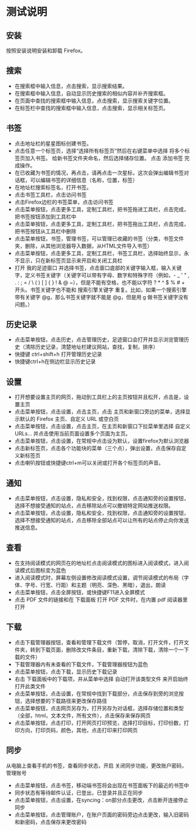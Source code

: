 # 测试说明

## 安装

按照安装说明安装和卸载 Firefox。

## 搜索

- 在搜索框中输入信息，点击搜索，显示搜索结果。
- 在搜索框中输入信息，自动显示历史搜索的相似内容并补齐搜索框。
- 在页面中查找的搜索框中输入信息，点击搜索，显示搜索关键字位置。
- 在标签栏中查找的搜索框中输入信息，点击搜索，显示相关标签页。

## 书签

- 点击地址栏的星星图标创建书签。
- 点击任意一个标签页，选择“选择所有标签页”然后在右键菜单中选择 将多个标签页加入书签。 给新书签文件夹命名，然后选择储存位置。 点击 添加书签 完成操作。
- 在已收藏为书签的情况，再点击，请再点击一次星标，这次会弹出编辑书签对话框，可以编辑书签的详细信息（名称，位置，标签）
- 在地址栏搜索标签名，打开书签。
- 点击书签工具栏，点击访问书签
- 点击Firefox边栏的书签菜单，点击访问书签
- 点击菜单按钮，点击更多工具，定制工具栏，把书签拖进工具栏，点击完成，把书签按钮添加到工具栏中
- 点击菜单按钮，点击更多工具，定制工具栏，把书签拖出工具栏，点击完成，把书签按钮从工具栏中删除
- 点击菜单按钮，书签，管理书签，可以管理已收藏的书签（分类，书签文件夹，删除，从其他浏览器导入数据，从HTML文件导入书签）
- 点击菜单按钮，点击更多工具，定制工具栏，书签工具栏，选择始终显示，永不显示，只在新标签页显示来开启和关闭工具栏
- 打开 我的足迹窗口 并选择书签，点击窗口底部的关键字输入框，输入关键字，定义书签关键字（关键字可以带有字母、数字和特殊字符（例如，- _ ' " , . : ; = / \ ( ) [ ] { } ! & @ ~），但是不能有空格，也不能以字符 ? * ^ $ % # + 开头。书签关键字也不能和 搜索引擎关键字 重复。比如，如果一个搜索引擎带有关键字 @g，那么书签关键字就不能是 @g，但是用 g 做书签关键字没有问题。）

## 历史记录

- 点击菜单按钮，点击历史，点击管理历史，足迹窗口会打开并显示浏览管理历史（清除历史记录，清楚地址栏建议网站，查找，复制，排序）
- 快捷键 ctrl+shift+h 打开管理历史记录
- 快捷键ctrl+h在侧边栏显示历史记录

## 设置

- 打开想要设置主页的网页，拖动到工具栏上的主页按钮并且松开，点击是，设置主页
- 点击菜单按钮，点击设置，点击主页，点击 主页和新窗口旁边的菜单，选择显示默认的 Firefox 主页、自定义 URL 或空白页
- 点击菜单按钮，点击设置，点击主页，在主页和新窗口下拉菜单里选择 自定义 URLs… 并点击使用当前页面设置多个页面为主页。
- 点击菜单按钮，点击设置，在常规中点击设为默认，设置firefox为默认浏览器
- 点击新标签页，点击各个功能块的菜单（三个点），弹出设置，点击保存自定义新标签页
- 点击喇叭按钮或快捷键ctrl+m可以关闭或打开各个标签页的声音。

## 通知

- 点击菜单按钮，点击设置，隐私和安全，找到权限，点击通知旁的设置按钮，选择不想接受通知的站点，点击移除站点可以撤销特定网站推送权限。
- 点击菜单按钮，点击设置，隐私和安全，找到权限，点击通知旁的设置按钮，选择不想接受通知的站点，点击移除全部站点可以让所有的站点停止向你发送推送信息。

## 查看

- 在支持阅读模式的网页在的地址栏点击阅读模式的图标进入阅读模式，进入阅读模式后图标变为蓝色
- 进入阅读模式时，屏幕左侧设置修改阅读模式设置，调节阅读模式的布局（字体、字号、行宽、行距）和主题（明亮、深色、黑暗），退出，朗读
- 点击菜单按钮，点击全屏按钮，或快捷键F11进入全屏模式
- 点击 PDF 文件的链接和在 下载面板 打开 PDF 文件时，在内置 pdf 阅读器里打开

## 下载

- 点击下载管理器按钮，查看和管理下载文件（暂停，取消，打开文件，打开文件夹，转到下载页面，删除改文件条目，重新下载，清除下载，清除一个一下载的文件）
- 下载管理器内有未查看的下载文件，下载管理器按钮为蓝色
- 点击菜单按钮，点击下载，显示历史下载记录
- 右击 下载面板中的下载项，并从菜单中选择 自动打开该类型文件 来开启始终打开此类文件
- 点击菜单按钮，点击设置，在常规中找到下载部分，点击保存到旁的浏览按钮，选择想要的下载路径来更改保存路径
- 点击菜单按钮，点击网页另存为，打开另存为对话框，选择存储位置和类型（全部，html，文本文件，所有文件），点击保存来保存网页
- 点击菜单按钮，点击打印，打开网页打印预览，选择打印目标，打印份数，打印方向，打印页码，颜色，其他，点击打印来打印网页

## 同步

从电脑上查看手机的书签，查看同步状态，开启 关闭同步功能，更改账户密码，管理账号

- 点击菜单按钮，点击书签，移动端书签将会出现在书签面板下的最近的书签中
- 同步状态有等待邮件认证，已登出，已登录并且正在同步
- 点击菜单按钮，点击设置，在syncing：on部分点击更改，点击断开连接停止同步
- 点击菜单按钮，点击管理账户，在账户页面的密码旁边点击更改，输入旧密码和新密码，点击保存来更改密码
